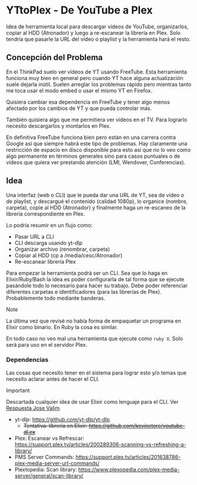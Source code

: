 # YTtoPlex - De YouTube a Plex

Idea de herramienta local para descargar vídeos de YouTube, organizarlos, copiar al HDD (Atronador) y luego a re-escanear la librería en Plex. Solo tendría que pasarle la URL del vídeo o playlist y la herramienta hará el resto.

## Concepción del Problema

En el ThinkPad suelo ver vídeos de YT usando FreeTube. Esta herramienta funciona muy bien en general pero cuando YT hace alguna actualización suele dejarla inútil. Suelen arreglar los problemas rápido pero mientras tanto me toca usar el modo embed o usar el mismo YT en Firefox.

Quisiera cambiar esa dependencia en FreeTube y tener algo menos afectado por los cambios de YT y que pueda controlar más.

También quisiera algo que me permitiera ver vídeos en el TV. Para lograrlo necesito descargarlos y montarlos en Plex.

En definitiva FreeTube funciona bien pero están en una carrera contra Google así que siempre habrá este tipo de problemas. Hay claramente una restricción de espacio en disco disponible para esto así que no lo veo como algo permanente en términos generales sino para casos puntuales o de vídeos que quiera ver prestando atención (LMI, Wendover, Conferencias).

## Idea

Una interfaz (web o CLI) que le pueda dar una URL de YT, sea de vídeo o de playlist, y descargué el contenido (calidad 1080p), lo organice (nombre, carpeta), copie al HDD (Atronador) y finalmente haga un re-escaneo de la librería correspondiente en Plex.

Lo podría resumir en un flujo como:

- Pasar URL a CLI
- CLI descarga usando yt-dlp
- Organizar archivo (renombrar, carpeta)
- Copiar al HDD (cp a /media/cesc/Atronador)
- Re-escanear librería Plex

Para empezar la herramienta podrá ser un CLI. Sea que lo haga en Elixir/Ruby/Bash la idea es poder configurarla de tal forma que se ejecute pasándole todo lo necesario para hacer su trabajo. Debe poder referenciar diferentes carpetas e identificadores (para las librerías de Plex). Probablemente todo mediante banderas.

> [!Note]
> La última vez que revisé no había forma de empaquetar un programa en Elixir como binario. En Ruby la cosa es similar.
>
> En todo caso no veo mal una herramienta que ejecute como `ruby X`. Solo será para uso en el servidor Plex.


### Dependencias

Las cosas que necesito tener en el sistema para lograr esto y/o temas que necesito aclarar antes de hacer el CLI.

> [!Important]
> Descartada cualquier idea de usar Elixir como lenguaje para el CLI. Ver [Respuesta Jose Valim](https://elixirforum.com/t/how-suitable-is-elixir-for-a-cli-application/36184/13).

- yt-dlp: https://github.com/yt-dlp/yt-dlp
	- ~~Tentativa: librería en Elixir: https://github.com/kevinetore/youtube-dl.ex~~
- Plex: Escanear vs Refrescar: https://support.plex.tv/articles/200289306-scanning-vs-refreshing-a-library/
- PMS Server Commands: https://support.plex.tv/articles/201638786-plex-media-server-url-commands/
- Plextopedia: Scan library: https://www.plexopedia.com/plex-media-server/general/scan-library/

